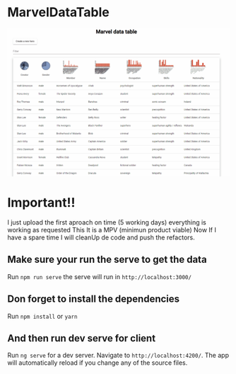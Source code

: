 # MarvelDataTable

![alt text](https://github.com/AleSkywaker/Marvel-Mat-table/blob/main/mat-table.gif?raw=true)

# Important!!

I just upload the first aproach on time (5 working days)
everything is working as requested
This It is a MPV (minimun product viable)
Now If I have a spare time I will cleanUp de code and push the refactors.

## Make sure your run the serve to get the data

Run `npm run serve` the serve will run in `http://localhost:3000/`

## Don forget to install the dependencies

Run `npm install`  or `yarn`

## And then run dev serve for client

Run `ng serve` for a dev server. Navigate to `http://localhost:4200/`. The app will automatically reload if you change any of the source files.




